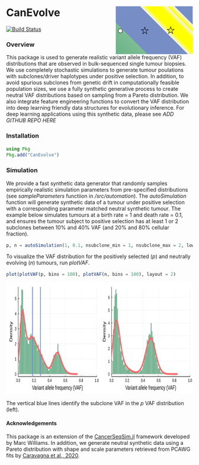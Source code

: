 # CanEvolve <img align="right" width="208" height="129" src="icon.svg">

[![Build Status](https://travis-ci.com/tomouellette/CanEvolve.jl.svg?branch=master)](https://travis-ci.com/tomouellette/CanEvolve.jl)

### Overview

This package is used to generate realistic variant allele frequency (VAF) distributions that are observed in bulk-sequenced single tumour biopsies. We use completely stochastic simulations to generate tumour poulations with subclones/driver haplotypes under positive selection. In addition, to avoid spurious subclones from genetic drift in computationally feasible population sizes, we use a fully synthetic generative process to create neutral VAF distributions based on sampling from a Pareto distribution. We also integrate feature engineering functions to convert the VAF distribution into deep learning friendly data structures for evolutionary inference. For deep learning applications using this synthetic data, please see *ADD GITHUB REPO HERE*

### Installation

```julia
using Pkg
Pkg.add("CanEvolve")
```

### Simulation

We provide a fast synthetic data generator that randomly samples empirically realistic simulation parameters from pre-specified distributions (see *sampleParameters* functiion in */src/automation*). The *autoSimulation*  function will generate synthetic data of a tumour under positive selection with a corresponding parameter matched neutral synthetic tumour. The example below simulates tumours at a birth rate = 1 and death rate = 0.1, and ensures the tumour subject to positive selection has at least 1 or 2 subclones between 10% and 40% VAF (and 20% and 80% cellular fraction).

```julia
p, n = autoSimulation(1, 0.1, nsubclone_min = 1, nsubclone_max = 2, lower_cutoff = 0.1, upper_cutoff = 0.4)
```

To visualize the VAF distribution for the positively selected (*p*) and neutrally evolving (*n*) tumours, run *plotVAF*. 

```julia
plot(plotVAF(p, bins = 100), plotVAF(n, bins = 100), layout = 2)
```
<img width="800" height="300" src="example.svg">

The vertical blue lines identify the subclone VAF in the *p* VAF distribution (left).

#### Acknowledgements

This package is an extension of the [CancerSeqSim.jl](https://github.com/marcjwilliams1/CancerSeqSim.jl) framework developed by Marc Williams. In addition, we generate neutral synthetic data using a Pareto distribution with shape and scale parameters retrieved from PCAWG fits by [Caravagna et al., 2020](https://www.nature.com/articles/s41588-020-0675-5).
